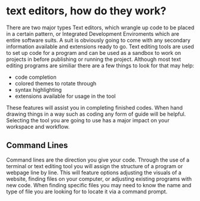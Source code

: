 # text editors, how do they work?
There are two major types Text editors, which wrangle up code to be placed in a certain pattern, or Integrated Development Enviroments which are entire software suits. A suit is obviously going to come with any secondary information available and extensions ready to go. 
Text editing tools are used to set up code for a program and can be used as a sandbox to work on projects in before publishing or running the project. Although most text editing programs are similiar there are a few things to look for that may help:
* code completion
* colored themes to rotate through
* syntax highlighting
* extensions available for usage in the tool

These features will assist you in completing finished codes. When hand drawing things in a way such as coding any form of guide will be helpful. Selecting the tool you are going to use has a major impact on your workspace and workflow. 

## Command Lines
Command lines are the direction you give your code. Through the use of a terminal or text editing tool you will assign the structure of a program or webpage line by line. This will feature options adjusting the visuals of a website, finding files on your computer, or adjusting existing programs with new code. When finding specific files you may need to know the name and type of file you are looking for to locate it via a command prompt. 

